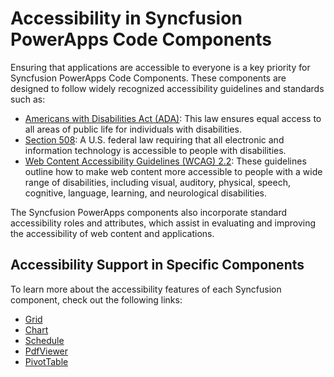 # Accessibility in Syncfusion PowerApps Code Components

Ensuring that applications are accessible to everyone is a key priority for Syncfusion PowerApps Code Components. These components are designed to follow widely recognized accessibility guidelines and standards such as:

- [Americans with Disabilities Act (ADA)](https://www.ada.gov/): This law ensures equal access to all areas of public life for individuals with disabilities.
- [Section 508](https://www.section508.gov/): A U.S. federal law requiring that all electronic and information technology is accessible to people with disabilities.
- [Web Content Accessibility Guidelines (WCAG) 2.2](https://www.w3.org/TR/WCAG22/): These guidelines outline how to make web content more accessible to people with a wide range of disabilities, including visual, auditory, physical, speech, cognitive, language, learning, and neurological disabilities.

The Syncfusion PowerApps components also incorporate standard accessibility roles and attributes, which assist in evaluating and improving the accessibility of web content and applications.

## Accessibility Support in Specific Components

To learn more about the accessibility features of each Syncfusion component, check out the following links:

- [Grid](https://ej2.syncfusion.com/react/documentation/grid/accessibility)
- [Chart](https://ej2.syncfusion.com/react/documentation/chart/accessibility)
- [Schedule](https://ej2.syncfusion.com/react/documentation/schedule/accessibility)
- [PdfViewer](https://ej2.syncfusion.com/react/documentation/pdfviewer/accessibility)
- [PivotTable](https://ej2.syncfusion.com/react/documentation/pivotview/accessibility)

